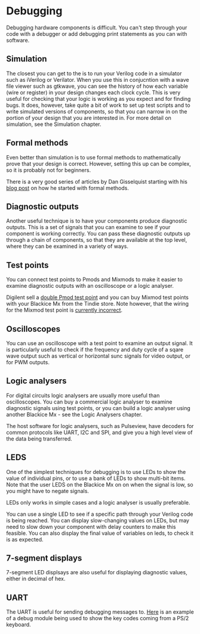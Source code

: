 # Debugging

Debugging hardware components is difficult. You can't step through your code with a debugger or add debugging print statements as you can with software.

## Simulation

The closest you can get to the is to run your Verilog code in a simulator such as iVerilog or Verilator. When you use this in conjucntion with a wave file viewer such as gtkwave, you can see the history of how each variable (wire or register) in your design changes each clock cycle. This is very useful for checking that your logic is working as you expect and for finding bugs. It does, however, take quite a bit of work to set up test scripts and to write simulated versions of components, so that you can narrow in on the portion of your design that you are interested in. For more detail on simulation, see the Simulation chapter.

## Formal methods

Even better than simulation is to use formal methods to mathematically prove that your design is correct. However, setting this up can be complex, so it is probably not for beginners. 

There is a very good series of articles by Dan Gisselquist starting with his [blog post](https://zipcpu.com/blog/2017/10/19/formal-intro.html) on how he started with formal methods.

## Diagnostic outputs

Another useful technique is to have your components produce diagnostic outputs. This is a set of signals that you can examine to see if your component is working correctly. You can pass these diagnostic outputs up through a chain of components, so that they are available at the top level, where they can be examined in a variety of ways.

## Test points

You can connect test points to Pmods and Mixmods to make it easier to examine diagnostic outputs with an oscilloscope or a logic analyser.

Digilent sell a [double Pmod test point](https://store.digilentinc.com/pmod-tph2-12-pin-test-point-header/) and you can buy Mixmod test points with your Blackice Mx from the Tindie store. Note however, that the wiring for the Mixmod test point is [currently incorrect](https://forum.mystorm.uk/t/test-mixmod-pinout/620).

## Oscilloscopes

You can use an oscilloscope with a test point to examine an output signal. It is particularly useful to check if the frequency and duty cycle of a sqare wave output such as vertical or horizontal sunc signals for video output, or for PWM outputs.

## Logic analysers

For digital circuits logic analysers are usually more useful than oscilloscopes. You can buy a commercial logic analyser to examine diagnostic signals using test points, or you can build a logic analyser using another Blackice Mx - see the Logic Analysers chapter.

The host software for logic analysers, such as Pulseview, have decoders for common protocols like UART, I2C and SPI, and give you a high level view of the data being transferred.

## LEDS

One of the simplest techniques for debugging is to use LEDs to show the value of individual pins, or to use a bank of LEDs to show multi-bit items. Note that the user LEDS on the Blackice Mx on on when the signal is low, so you might have to negate signals.

LEDs only works in simple cases and a logic analyser is usually preferable.

You can use a single LED to see if a specific path through your Verilog code is being reached. You can display slow-changing values on LEDs, but may need to slow down your component with delay counters to make this feasible. You can also display the final value of variables on leds, to check it is as expected.

## 7-segment displays

7-segment LED displsays are also useful for displaying diagnostic values, either in decimal of hex.

## UART 

The UART is useful for sending debugging messages to. [Here][] is an example of a debug module being used to show the key codes coming from a PS/2 keyboard.

[Here]:									../examples/input/ps2
